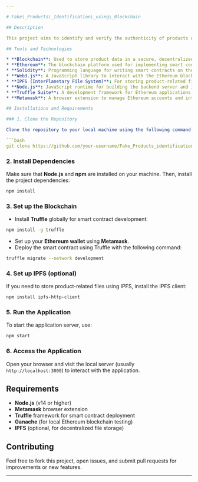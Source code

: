 ```yaml
---

# Fake\_Products\_Identification\_using\_Blockchain

## Description

This project aims to identify and verify the authenticity of products using blockchain technology. The goal is to ensure transparency and trust in the product supply chain by leveraging blockchain’s immutable and decentralized nature. The system records product data at various stages of production and distribution, making it tamper-proof and easily verifiable by consumers.

## Tools and Technologies

* **Blockchain**: Used to store product data in a secure, decentralized ledger.
* **Ethereum**: The blockchain platform used for implementing smart contracts and decentralized applications.
* **Solidity**: Programming language for writing smart contracts on the Ethereum blockchain.
* **Web3.js**: A JavaScript library to interact with the Ethereum blockchain.
* **IPFS (InterPlanetary File System)**: For storing product-related files, such as images or documents, in a decentralized way.
* **Node.js**: JavaScript runtime for building the backend server and interacting with Ethereum.
* **Truffle Suite**: A development framework for Ethereum applications to manage contracts and testing.
* **Metamask**: A browser extension to manage Ethereum accounts and interact with decentralized applications.

## Installations and Requirements

### 1. Clone the Repository

Clone the repository to your local machine using the following command:

```bash
git clone https://github.com/your-username/Fake_Products_identification_using_blockchain.git
```

### 2. Install Dependencies

Make sure that **Node.js** and **npm** are installed on your machine. Then, install the project dependencies:

```bash
npm install
```

### 3. Set up the Blockchain

* Install **Truffle** globally for smart contract development:

```bash
npm install -g truffle
```

* Set up your **Ethereum wallet** using **Metamask**.
* Deploy the smart contract using Truffle with the following command:

```bash
truffle migrate --network development
```

### 4. Set up IPFS (optional)

If you need to store product-related files using IPFS, install the IPFS client:

```bash
npm install ipfs-http-client
```

### 5. Run the Application

To start the application server, use:

```bash
npm start
```

### 6. Access the Application

Open your browser and visit the local server (usually `http://localhost:3000`) to interact with the application.

## Requirements

* **Node.js** (v14 or higher)
* **Metamask** browser extension
* **Truffle** framework for smart contract deployment
* **Ganache** (for local Ethereum blockchain testing)
* **IPFS** (optional, for decentralized file storage)

## Contributing

Feel free to fork this project, open issues, and submit pull requests for improvements or new features.

---
```


